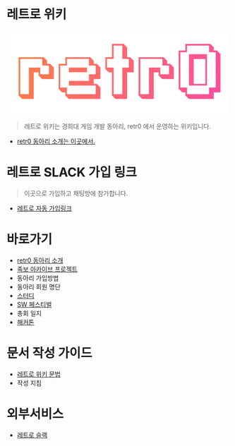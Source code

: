 <!-- TITLE: Home -->
<!-- SUBTITLE: retr0 위키의 프론트 페이지 입니다. -->

# 레트로 위키
![Logo](/uploads/logo.png "Logo")
> 레트로 위키는 경희대 게임 개발 동아리, retr0 에서 운영하는 위키입니다.

* [retr0 동아리 소개는 이곳에서.](/retr-0)

# 레트로 SLACK 가입 링크

> 이곳으로 가입하고 채팅방에 참가합니다.
- [레트로 자동 가입링크](https://retr-0.herokuapp.com/)

# 바로가기
* [retr0 동아리 소개](/retr-0)
* [족보 아카이브 프로젝트](/족보-아카이브)
* 동아리 가입방법
* 동아리 회원 명단
* [스터디](/스터디)
* [SW 페스티벌](/sw-페스티벌)
* 총회 일지
* [해커톤](/해커톤)

# 문서 작성 가이드
* [레트로 위키 문법](/위키-문법)
* 작성 지침

# 외부서비스
* [레트로 슬랙](https://retr0.slack.com/)